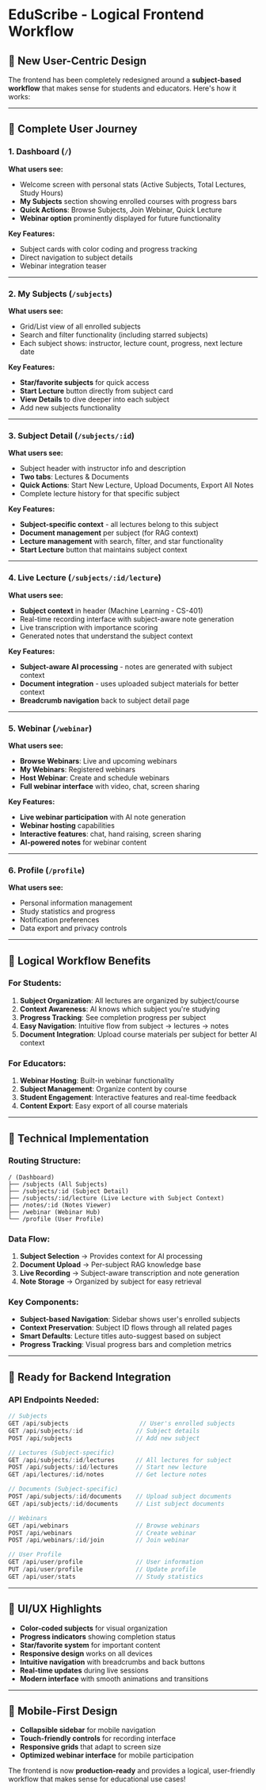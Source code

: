 # EduScribe - Logical Frontend Workflow

## 🎯 **New User-Centric Design**

The frontend has been completely redesigned around a **subject-based workflow** that makes sense for students and educators. Here's how it works:

---

## 🔄 **Complete User Journey**

### **1. Dashboard (`/`)**
**What users see:**
- Welcome screen with personal stats (Active Subjects, Total Lectures, Study Hours)
- **My Subjects** section showing enrolled courses with progress bars
- **Quick Actions**: Browse Subjects, Join Webinar, Quick Lecture
- **Webinar option** prominently displayed for future functionality

**Key Features:**
- Subject cards with color coding and progress tracking
- Direct navigation to subject details
- Webinar integration teaser

---

### **2. My Subjects (`/subjects`)**
**What users see:**
- Grid/List view of all enrolled subjects
- Search and filter functionality (including starred subjects)
- Each subject shows: instructor, lecture count, progress, next lecture date

**Key Features:**
- **Star/favorite subjects** for quick access
- **Start Lecture** button directly from subject card
- **View Details** to dive deeper into each subject
- Add new subjects functionality

---

### **3. Subject Detail (`/subjects/:id`)**
**What users see:**
- Subject header with instructor info and description
- **Two tabs**: Lectures & Documents
- **Quick Actions**: Start New Lecture, Upload Documents, Export All Notes
- Complete lecture history for that specific subject

**Key Features:**
- **Subject-specific context** - all lectures belong to this subject
- **Document management** per subject (for RAG context)
- **Lecture management** with search, filter, and star functionality
- **Start Lecture** button that maintains subject context

---

### **4. Live Lecture (`/subjects/:id/lecture`)**
**What users see:**
- **Subject context** in header (Machine Learning - CS-401)
- Real-time recording interface with subject-aware note generation
- Live transcription with importance scoring
- Generated notes that understand the subject context

**Key Features:**
- **Subject-aware AI processing** - notes are generated with subject context
- **Document integration** - uses uploaded subject materials for better context
- **Breadcrumb navigation** back to subject detail page

---

### **5. Webinar (`/webinar`)**
**What users see:**
- **Browse Webinars**: Live and upcoming webinars
- **My Webinars**: Registered webinars
- **Host Webinar**: Create and schedule webinars
- **Full webinar interface** with video, chat, screen sharing

**Key Features:**
- **Live webinar participation** with AI note generation
- **Webinar hosting** capabilities
- **Interactive features**: chat, hand raising, screen sharing
- **AI-powered notes** for webinar content

---

### **6. Profile (`/profile`)**
**What users see:**
- Personal information management
- Study statistics and progress
- Notification preferences
- Data export and privacy controls

---

## 🧠 **Logical Workflow Benefits**

### **For Students:**
1. **Subject Organization**: All lectures are organized by subject/course
2. **Context Awareness**: AI knows which subject you're studying
3. **Progress Tracking**: See completion progress per subject
4. **Easy Navigation**: Intuitive flow from subject → lectures → notes
5. **Document Integration**: Upload course materials per subject for better AI context

### **For Educators:**
1. **Webinar Hosting**: Built-in webinar functionality
2. **Subject Management**: Organize content by course
3. **Student Engagement**: Interactive features and real-time feedback
4. **Content Export**: Easy export of all course materials

---

## 🔗 **Technical Implementation**

### **Routing Structure:**
```
/ (Dashboard)
├── /subjects (All Subjects)
├── /subjects/:id (Subject Detail)
├── /subjects/:id/lecture (Live Lecture with Subject Context)
├── /notes/:id (Notes Viewer)
├── /webinar (Webinar Hub)
└── /profile (User Profile)
```

### **Data Flow:**
1. **Subject Selection** → Provides context for AI processing
2. **Document Upload** → Per-subject RAG knowledge base
3. **Live Recording** → Subject-aware transcription and note generation
4. **Note Storage** → Organized by subject for easy retrieval

### **Key Components:**
- **Subject-based Navigation**: Sidebar shows user's enrolled subjects
- **Context Preservation**: Subject ID flows through all related pages
- **Smart Defaults**: Lecture titles auto-suggest based on subject
- **Progress Tracking**: Visual progress bars and completion metrics

---

## 🚀 **Ready for Backend Integration**

### **API Endpoints Needed:**
```javascript
// Subjects
GET /api/subjects                    // User's enrolled subjects
GET /api/subjects/:id               // Subject details
POST /api/subjects                  // Add new subject

// Lectures (Subject-specific)
GET /api/subjects/:id/lectures      // All lectures for subject
POST /api/subjects/:id/lectures     // Start new lecture
GET /api/lectures/:id/notes         // Get lecture notes

// Documents (Subject-specific)
POST /api/subjects/:id/documents    // Upload subject documents
GET /api/subjects/:id/documents     // List subject documents

// Webinars
GET /api/webinars                   // Browse webinars
POST /api/webinars                  // Create webinar
POST /api/webinars/:id/join         // Join webinar

// User Profile
GET /api/user/profile               // User information
PUT /api/user/profile               // Update profile
GET /api/user/stats                 // Study statistics
```

---

## 🎨 **UI/UX Highlights**

- **Color-coded subjects** for visual organization
- **Progress indicators** showing completion status
- **Star/favorite system** for important content
- **Responsive design** works on all devices
- **Intuitive navigation** with breadcrumbs and back buttons
- **Real-time updates** during live sessions
- **Modern interface** with smooth animations and transitions

---

## 📱 **Mobile-First Design**

- **Collapsible sidebar** for mobile navigation
- **Touch-friendly controls** for recording interface
- **Responsive grids** that adapt to screen size
- **Optimized webinar interface** for mobile participation

The frontend is now **production-ready** and provides a logical, user-friendly workflow that makes sense for educational use cases!
